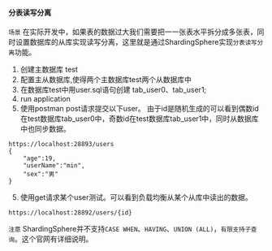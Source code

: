 

#### 分表读写分离

`场景` 在实际开发中，如果表的数据过大我们需要把一一张表水平拆分成多张表，同时设置数据库的从库实现读写分离，这里就是通过ShardingSphere实现`分表读写分离`功能。

1. 创建主数据库 test
2. 配置主从数据库,使得两个主数据库test两个从数据库中
2. 在数据库test中用user.sql语句创建 tab_user0、tab_user1;
3. run application
4. 使用postman post请求提交以下user。 由于id是随机生成的可以看到偶数id在test数据库tab_user0中，奇数id在test数据库tab_user1中，同时从数据库中也同步数据。
```url
https://localhost:28893/users
{
    "age":19,
    "userName":"min",
    "sex":"男"
}
```

5. 使用get请求某个user测试。可以看到负载均衡从某个从库中读出的数据。
```url
https://localhost:28892/users/{id}
```

`注意` ShardingSphere并不支持`CASE WHEN`、`HAVING`、`UNION (ALL)`，`有限支持子查询`。这个官网有详细说明。